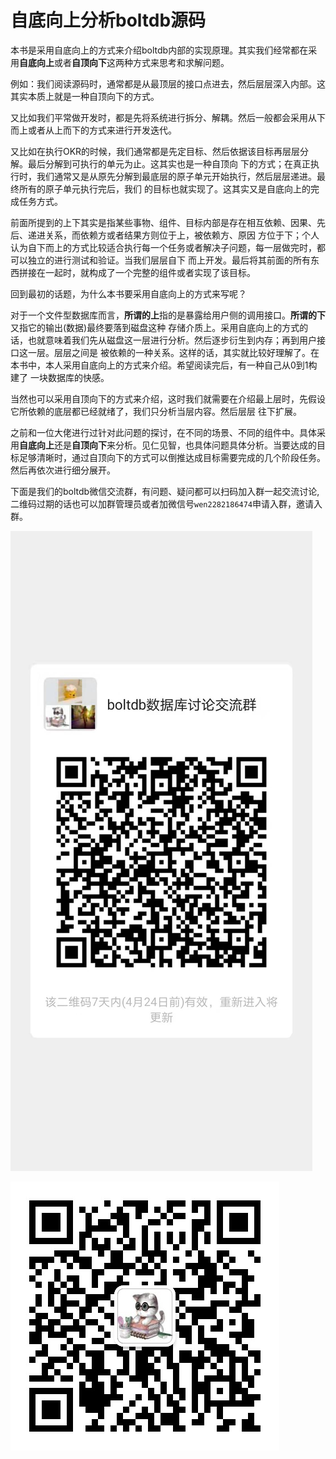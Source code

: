 # 自底向上分析boltdb源码

本书是采用自底向上的方式来介绍boltdb内部的实现原理。其实我们经常都在采用**自底向上**或者**自顶向下**这两种方式来思考和求解问题。

例如：我们阅读源码时，通常都是从最顶层的接口点进去，然后层层深入内部。这其实本质上就是一种自顶向下的方式。

又比如我们平常做开发时，都是先将系统进行拆分、解耦。然后一般都会采用从下而上或者从上而下的方式来进行开发迭代。

又比如在执行OKR的时候，我们通常都是先定目标、然后依据该目标再层层分解。最后分解到可执行的单元为止。这其实也是一种自顶向
下的方式；在真正执行时，我们通常又是从原先分解到最底层的原子单元开始执行，然后层层递进。最终所有的原子单元执行完后，我们
的目标也就实现了。这其实又是自底向上的完成任务方式。


前面所提到的上下其实是指某些事物、组件、目标内部是存在相互依赖、因果、先后、递进关系，而依赖方或者结果方则位于上，被依赖方、原因
方位于下；个人认为自下而上的方式比较适合执行每一个任务或者解决子问题，每一层做完时，都可以独立的进行测试和验证。当我们层层自下
而上开发。最后将其前面的所有东西拼接在一起时，就构成了一个完整的组件或者实现了该目标。

回到最初的话题，为什么本书要采用自底向上的方式来写呢？

对于一个文件型数据库而言，**所谓的上**指的是暴露给用户侧的调用接口。**所谓的下**又指它的输出(数据)最终要落到磁盘这种
存储介质上。采用自底向上的方式的话，也就意味着我们先从磁盘这一层进行分析。然后逐步衍生到内存；再到用户接口这一层。层层之间是
被依赖的一种关系。这样的话，其实就比较好理解了。在本书中，本人采用自底向上的方式来介绍。希望阅读完后，有一种自己从0到1构建了
一块数据库的快感。

当然也可以采用自顶向下的方式来介绍，这时我们就需要在介绍最上层时，先假设它所依赖的底层都已经就绪了，我们只分析当层内容。然后层层
往下扩展。

之前和一位大佬进行过针对此问题的探讨，在不同的场景、不同的组件中。具体采用**自底向上**还是**自顶向下**来分析。见仁见智，也具体问题具体分析。当要达成的目标足够清晰时，通过自顶向下的方式可以倒推达成目标需要完成的几个阶段任务。然后再依次进行细分展开。


下面是我们的boltdb微信交流群，有问题、疑问都可以扫码加入群一起交流讨论,二维码过期的话也可以加群管理员或者加微信号`wen2282186474`申请入群，邀请入群。

![imgs/boltdb群二维码.jpeg](imgs/boltdb群二维码.jpeg)

![imgs/群管理微信二维码.jpeg](imgs/群管理微信二维码.jpeg)
